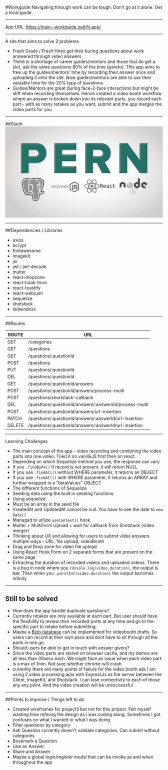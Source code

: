 #Workguide
Navigating through work can be tough.
Don't go at it alone. Get a local guide.
___
App URL: https://main--workguide.netlify.app/
___
A site that aims to solve 3 problems
- Fresh Grads / Fresh Hires get their buring questions about work answered through video answers
- There is a shortage of career guides/mentors and those that do get a slot, ask the same questions 80% of the time (pareto). This app aims to free up the guides/mentors' time by recording their answer once and uploading it onto the site. Now guides/mentors are able to use their valuable time for the 20% typy of questions
- Guides/Mentors are great during face-2-face interactions but might be stiff when recording themselves. Hence created a video booth workflow where an answer is broken down into its relevant parts, you record each part - with as many retakes as you want, submit and the app merges the video parts for you
___
##Stack
![login-page](./PERN.png)
___
##Dependencies / Libraries
- axios
- bcrypt
- fontawesome
- imagekit
- joi
- jwt / jwt-decode
- multer
- react-dropzone
- react-hook-form
- react-toastify
- react-webcam
- sequelize
- shotstack
- tailwindcss
___
##Routes

| ROUTE  | URL                                                     |
|--------|---------------------------------------------------------|
| GET    | /categories                                             |
| GET    | /questions                                              |
| GET    | /questions/:questionId                                  |
| POST   | /questions                                              |
| PUT    | /questions/:questionId                                  |
| DEL    | /questions/:questionId                                  |
| GET    | /questions/:questionId/answers                          |
| POST   | /questions/:questionId/answers/process-multi            |
| POST   | /questions/shortstack-callback                          |
| DEL    | /questions/:questionId/answers/:answersId/process-multi |
| POST   | /questions/:questionId/answers/url-insertion            |
| PATCH  | /questions/:questionId/answers/:answerId/url-insertion  |
| DELETE | /questions/:questionId/answers/:answerId/url-insertion  |
___
Learning Challenges
- The main concept of the app - video recording and combining the video parts into one video. Tried it on vanillaJS first then on react.
- Depending on which Sequelize method you use, the response can vary
- If you `.findByPk()` if record is not present, it will return NULL
- If you use `.findAll()` without WHERE parameter, it returns an OBJECT
- If you use `.findAll()` with WHERE parameter, it returns an ARRAY and further wrapped in a "dataValues" OBJECT
- The different functions of Sequelize
- Seeding data using the built in seeding functions
- Using sequelize
- Must be an array in the seed file
- VreatedAt and UpdatedAt cannot be null. You have to see the date to `new Date()`
- Managed to utilize `useContext()` hook
- Multer + MultiForm Upload + wait for callback from Shotstack (video merger)
- Thinking about UX and allowing for users to submit video answers multiple ways - URL, file upload, videoBooth
- Drag and Drop zone for video file upload
- Using React Hook Form on 2 separate forms that are present on the same page
- Extracting the duration of recorded videos and uploaded videos. There is a bug in node where you `console.log(video.duration)`, the output is `NaN`. Then when you `.parstInt(video.duration)` the output becomes infinity

___
## Still to be solved
- How does the app handle duplicate questions?
- Currently retakes are only available at each part. But user should have the flexibility to review their recorded parts at any time and go to the specific part to retake before submitting.
- Maybe a [Blob database](https://azure.microsoft.com/en-gb/products/storage/blobs/?&ef_id=CjwKCAjw8JKbBhBYEiwAs3sxN3dnObSXFjqeAK3FBYWWvLyqsi_TVXSsWmOqP8iDdoRaw-nHZlI5yxoCj_oQAvD_BwE:G:s&OCID=AIDcmm9uk3nhei_SEM_CjwKCAjw8JKbBhBYEiwAs3sxN3dnObSXFjqeAK3FBYWWvLyqsi_TVXSsWmOqP8iDdoRaw-nHZlI5yxoCj_oQAvD_BwE:G:s&gclid=CjwKCAjw8JKbBhBYEiwAs3sxN3dnObSXFjqeAK3FBYWWvLyqsi_TVXSsWmOqP8iDdoRaw-nHZlI5yxoCj_oQAvD_BwE) can be implemented for videobooth drafts. So users can record at their own pace and dont have to sit through all the parts in one go.
- Should users be able to get in touch with answer givers?
- Since the video parts are stored on browser cache, and my demos are all less than 30secs each. We might face an issue when each video part is a max of 1min. Not sure whether chrome will crash
- currently there are many points of failure for the video booth ask I am using 2 video processing apis with ExpressJs as the server between the Client, ImageKit, and Shotstack. I can lose connectivty to each of those any any point. And the video creation will be unsuccessful
___
##Points to improve / Things left to do
- Created wireframes for project3 but not for this project. Felt myself wasting time refining the design as i was coding along. Sometimes I got confuses on what I wanted or what I was doing
- Filter questions by category
- Ask Question currently doesn't validate categories. Can submit without categories
- Bookmark a Question
- Like an Answer
- Share and Answer
- Maybe a global login/register modal that can be invoke as and when throughout the app